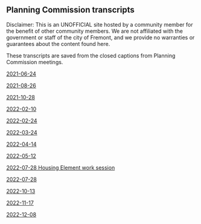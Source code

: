## Planning Commission transcripts

Disclaimer: This is an UNOFFICIAL site hosted by a community member for the benefit of other community members.  We are not affiliated with the government or staff of the city of Fremont, and we provide no warranties or guarantees about the content found here.

These transcripts are saved from the closed captions from Planning Commission meetings.

[2021-06-24](/planning-commission/2021-06-24.txt)

[2021-08-26](/planning-commission/2021-08-26.txt)

[2021-10-28](/planning-commission/2021-10-28.txt)

[2022-02-10](/planning-commission/2022-02-10.txt)

[2022-02-24](/planning-commission/2022-02-24.txt)

[2022-03-24](/planning-commission/2022-03-24.txt)

[2022-04-14](/planning-commission/2022-04-14.txt)

[2022-05-12](/planning-commission/2022-05-12.txt)

[2022-07-28 Housing Element work session](/planning-commission/2022-07-28-housing-element-work-session.txt)

[2022-07-28](/planning-commission/2022-07-28.txt)

[2022-10-13](/planning-commission/2022-10-13.txt)

[2022-11-17](/planning-commission/2022-11-17.txt)

[2022-12-08](/planning-commission/2022-12-08.txt)
